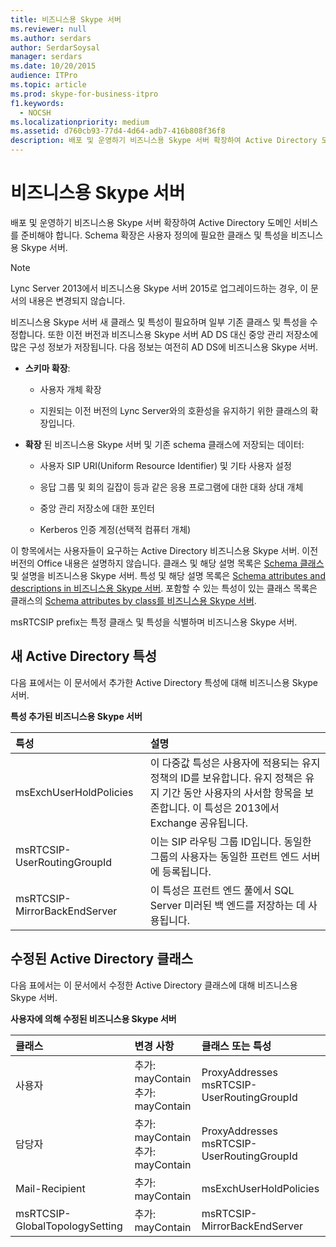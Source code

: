 ```yaml
---
title: 비즈니스용 Skype 서버
ms.reviewer: null
ms.author: serdars
author: SerdarSoysal
manager: serdars
ms.date: 10/20/2015
audience: ITPro
ms.topic: article
ms.prod: skype-for-business-itpro
f1.keywords:
  - NOCSH
ms.localizationpriority: medium
ms.assetid: d760cb93-77d4-4d64-adb7-416b808f36f8
description: 배포 및 운영하기 비즈니스용 Skype 서버 확장하여 Active Directory 도메인 서비스를 준비해야 합니다. Schema 확장은 사용자 정의에 필요한 클래스 및 특성을 비즈니스용 Skype 서버.
---
```


# <a name="schema-changes-in-skype-for-business-server"></a>비즈니스용 Skype 서버
 
배포 및 운영하기 비즈니스용 Skype 서버 확장하여 Active Directory 도메인 서비스를 준비해야 합니다. Schema 확장은 사용자 정의에 필요한 클래스 및 특성을 비즈니스용 Skype 서버.

> [!NOTE]
> Lync Server 2013에서 비즈니스용 Skype 서버 2015로 업그레이드하는 경우, 이 문서의 내용은 변경되지 않습니다.
  
비즈니스용 Skype 서버 새 클래스 및 특성이 필요하며 일부 기존 클래스 및 특성을 수정합니다. 또한 이전 버전과 비즈니스용 Skype 서버 AD DS 대신 중앙 관리 저장소에 많은 구성 정보가 저장됩니다. 다음 정보는 여전히 AD DS에 비즈니스용 Skype 서버.
  
- **스키마 확장**:
    
  - 사용자 개체 확장
    
  - 지원되는 이전 버전의 Lync Server와의 호환성을 유지하기 위한 클래스의 확장입니다.
    
- **확장** 된 비즈니스용 Skype 서버 및 기존 schema 클래스에 저장되는 데이터:
    
  - 사용자 SIP URI(Uniform Resource Identifier) 및 기타 사용자 설정
    
  - 응답 그룹 및 회의 길잡이 등과 같은 응용 프로그램에 대한 대화 상대 개체
    
  - 중앙 관리 저장소에 대한 포인터
    
  - Kerberos 인증 계정(선택적 컴퓨터 개체)
    
이 항목에서는 사용자들이 요구하는 Active Directory 비즈니스용 Skype 서버. 이전 버전의 Office 내용은 설명하지 않습니다. 클래스 및 해당 설명 목록은 [Schema 클래스](schema-classes-and-descriptions.md) 및 설명을 비즈니스용 Skype 서버. 특성 및 해당 설명 목록은 [Schema attributes and descriptions in 비즈니스용 Skype 서버](schema-attributes-and-descriptions.md). 포함할 수 있는 특성이 있는 클래스 목록은 클래스의 [Schema attributes by class를 비즈니스용 Skype 서버](schema-attributes-by-class.md).
  
msRTCSIP prefix는 특정 클래스 및 특성을 식별하며 비즈니스용 Skype 서버.
  
## <a name="new-active-directory-attributes"></a>새 Active Directory 특성

다음 표에서는 이 문서에서 추가한 Active Directory 특성에 대해 비즈니스용 Skype 서버.
  
**특성 추가된 비즈니스용 Skype 서버**

|**특성**|**설명**|
|:-----|:-----|
|msExchUserHoldPolicies  <br/> |이 다중값 특성은 사용자에 적용되는 유지 정책의 ID를 보유합니다. 유지 정책은 유지 기간 동안 사용자의 사서함 항목을 보존합니다. 이 특성은 2013에서 Exchange 공유됩니다.  <br/> |
|msRTCSIP-UserRoutingGroupId  <br/> |이는 SIP 라우팅 그룹 ID입니다. 동일한 그룹의 사용자는 동일한 프런트 엔드 서버에 등록됩니다.  <br/> |
|msRTCSIP-MirrorBackEndServer  <br/> |이 특성은 프런트 엔드 풀에서 SQL Server 미러된 백 엔드를 저장하는 데 사용됩니다.  <br/> |
   
## <a name="modified-active-directory-classes"></a>수정된 Active Directory 클래스

다음 표에서는 이 문서에서 수정한 Active Directory 클래스에 대해 비즈니스용 Skype 서버.
  
**사용자에 의해 수정된 비즈니스용 Skype 서버**

|**클래스**|**변경 사항**|**클래스 또는 특성**|
|:-----|:-----|:-----|
|사용자  <br/> |추가: mayContain  <br/> 추가: mayContain  <br/> |ProxyAddresses  <br/> msRTCSIP-UserRoutingGroupId  <br/> |
|담당자  <br/> |추가: mayContain  <br/> 추가: mayContain  <br/> |ProxyAddresses  <br/> msRTCSIP-UserRoutingGroupId  <br/> |
|Mail-Recipient  <br/> |추가: mayContain  <br/> |msExchUserHoldPolicies  <br/> |
|msRTCSIP-GlobalTopologySetting  <br/> |추가: mayContain  <br/> |msRTCSIP-MirrorBackEndServer  <br/> |
   

